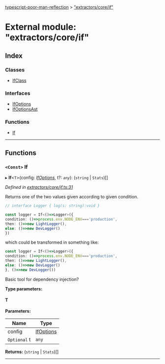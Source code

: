 [typescript-poor-man-reflection](../README.md) > ["extractors/core/if"](../modules/_extractors_core_if_.md)

# External module: "extractors/core/if"

## Index

### Classes

* [IfClass](../classes/_extractors_core_if_.ifclass.md)

### Interfaces

* [IfOptions](../interfaces/_extractors_core_if_.ifoptions.md)
* [IfOptionsAst](../interfaces/_extractors_core_if_.ifoptionsast.md)

### Functions

* [If](_extractors_core_if_.md#if)

---

## Functions

<a id="if"></a>

### `<Const>` If

▸ **If**<`T`>(config: *[IfOptions](../interfaces/_extractors_core_if_.ifoptions.md)*, t?: *`any`*): (`string` \| `Stats`)[]

*Defined in [extractors/core/if.ts:31](https://github.com/cancerberoSgx/typescript-poor-man-reflection/blob/9e477be/src/extractors/core/if.ts#L31)*

Returns one of the two values given according to given condition.

```ts
// interface Logger { log(s: string):void }

const logger = If<()=>Logger>({
condition: ()=>process.env.NODE_ENV==='production',
then: ()=>new LightLogger(),
else: ()=>new DevLogger()
})
```

which could be transformed in something like:

```ts
const logger = If<()=>Logger>({
condition: ()=>process.env.NODE_ENV==='production',
then: ()=>new LightLogger(),
else: ()=>new DevLogger()
}, ()=>new DevLogger())
```

Basic tool for dependency injection?

**Type parameters:**

#### T 
**Parameters:**

| Name | Type |
| ------ | ------ |
| config | [IfOptions](../interfaces/_extractors_core_if_.ifoptions.md) |
| `Optional` t | `any` |

**Returns:** (`string` \| `Stats`)[]

___

